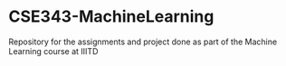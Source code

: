 # CSE343-MachineLearning
Repository for the assignments and project done as part of the Machine Learning course at IIITD
